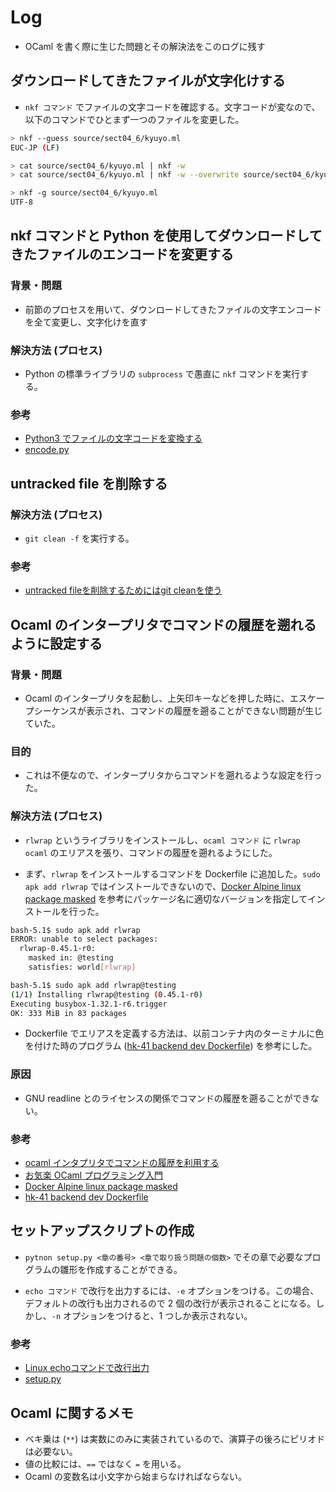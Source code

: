 # Log

- OCaml を書く際に生じた問題とその解決法をこのログに残す

## ダウンロードしてきたファイルが文字化けする

- `nkf コマンド` でファイルの文字コードを確認する。文字コードが変なので、以下のコマンドでひとまず一つのファイルを変更した。

```bash
> nkf --guess source/sect04_6/kyuyo.ml 
EUC-JP (LF)

> cat source/sect04_6/kyuyo.ml | nkf -w
> cat source/sect04_6/kyuyo.ml | nkf -w --overwrite source/sect04_6/kyuyo.ml

> nkf -g source/sect04_6/kyuyo.ml 
UTF-8
```

## nkf コマンドと Python を使用してダウンロードしてきたファイルのエンコードを変更する

### 背景・問題

- 前節のプロセスを用いて、ダウンロードしてきたファイルの文字エンコードを全て変更し、文字化けを直す

### 解決方法 (プロセス)

- Python の標準ライブラリの `subprocess` で愚直に `nkf` コマンドを実行する。

### 参考

- [Python3 でファイルの文字コードを変換する](https://qiita.com/nskydiving/items/c900c27042bcd11517ee)
- [encode.py](https://github.com/dilmnqvovpnmlib/ProgrammingBasics/blob/main/log/encode.py)

## untracked file を削除する

### 解決方法 (プロセス)

- `git clean -f` を実行する。

### 参考

- [untracked fileを削除するためにはgit cleanを使う](https://qiita.com/tmyn470/items/c8359e4ec92d1f462bdf#git-clean)

## Ocaml のインタープリタでコマンドの履歴を遡れるように設定する

### 背景・問題

- Ocaml のインタープリタを起動し、上矢印キーなどを押した時に、エスケープシーケンスが表示され、コマンドの履歴を遡ることができない問題が生じていた。

### 目的

- これは不便なので、インタープリタからコマンドを遡れるような設定を行った。

### 解決方法 (プロセス)

- `rlwrap` というライブラリをインストールし、`ocaml コマンド` に `rlwrap ocaml` のエリアスを張り、コマンドの履歴を遡れるようにした。

- まず、`rlwrap` をインストールするコマンドを Dockerfile に追加した。`sudo apk add rlwrap` ではインストールできないので、[Docker Alpine linux package masked](https://stackoverflow.com/questions/40246688/docker-alpine-linux-package-masked) を参考にパッケージ名に適切なバージョンを指定してインストールを行った。

```bash
bash-5.1$ sudo apk add rlwrap
ERROR: unable to select packages:
  rlwrap-0.45.1-r0:
    masked in: @testing
    satisfies: world[rlwrap]

bash-5.1$ sudo apk add rlwrap@testing
(1/1) Installing rlwrap@testing (0.45.1-r0)
Executing busybox-1.32.1-r6.trigger
OK: 333 MiB in 83 packages
```

- Dockerfile でエリアスを定義する方法は、以前コンテナ内のターミナルに色を付けた時のプログラム ([hk-41 backend dev Dockerfile](https://github.com/dilmnqvovpnmlib/hk-41/blob/045dbd2e36d4500795e03f172b011b40ef32fe54/backend/docker/dev/Dockerfile#L31)) を参考にした。

### 原因

- GNU readline とのライセンスの関係でコマンドの履歴を遡ることができない。

### 参考

- [ocaml インタプリタでコマンドの履歴を利用する](https://inohiro.hatenablog.com/entry/20111025/1319517953)
- [お気楽 OCaml プログラミング入門](http://www.nct9.ne.jp/m_hiroi/func/ocaml01.html)
- [Docker Alpine linux package masked](https://stackoverflow.com/questions/40246688/docker-alpine-linux-package-masked)
- [hk-41 backend dev Dockerfile](https://github.com/dilmnqvovpnmlib/hk-41/blob/045dbd2e36d4500795e03f172b011b40ef32fe54/backend/docker/dev/Dockerfile#L31)

## セットアップスクリプトの作成

- `pytnon setup.py <章の番号> <章で取り扱う問題の個数>` でその章で必要なプログラムの雛形を作成することができる。

- `echo コマンド` で改行を出力するには、`-e` オプションをつける。この場合、デフォルトの改行も出力されるので 2 個の改行が表示されることになる。しかし、`-n` オプションをつけると、1 つしか表示されない。

### 参考

- [Linux echoコマンドで改行出力](https://qiita.com/fault/items/11e45d4bce233f493b95)
- [setup.py](https://github.com/dilmnqvovpnmlib/ProgrammingBasics/blob/main/log/setup.py)

## Ocaml に関するメモ

- ベキ乗は (`**`) は実数にのみに実装されているので、演算子の後ろにピリオドは必要ない。
- 値の比較には、`==` ではなく `=` を用いる。
- Ocaml の変数名は小文字から始まらなければならない。
